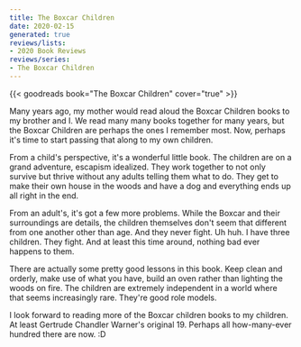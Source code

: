 ```yaml
---
title: The Boxcar Children
date: 2020-02-15
generated: true
reviews/lists:
- 2020 Book Reviews
reviews/series:
- The Boxcar Children
---
```

{{< goodreads book="The Boxcar Children" cover="true" >}}

Many years ago, my mother would read aloud the Boxcar Children books to my brother and I. We read many many books together for many years, but the Boxcar Children are perhaps the ones I remember most. Now, perhaps it's time to start passing that along to my own children.  

From a child's perspective, it's a wonderful little book. The children are on a grand adventure, escapism idealized. They work together to not only survive but thrive without any adults telling them what to do. They get to make their own house in the woods and have a dog and everything ends up all right in the end.  

<!--more-->

From an adult's, it's got a few more problems. While the Boxcar and their surroundings are details, the children themselves don't seem that different from one another other than age. And they never fight. Uh huh. I have three children. They fight. And at least this time around, nothing bad ever happens to them.  

There are actually some pretty good lessons in this book. Keep clean and orderly, make use of what you have, build an oven rather than lighting the woods on fire. The children are extremely independent in a world where that seems increasingly rare. They're good role models.  

I look forward to reading more of the Boxcar children books to my children. At least Gertrude Chandler Warner's original 19. Perhaps all how-many-ever hundred there are now. :D  


